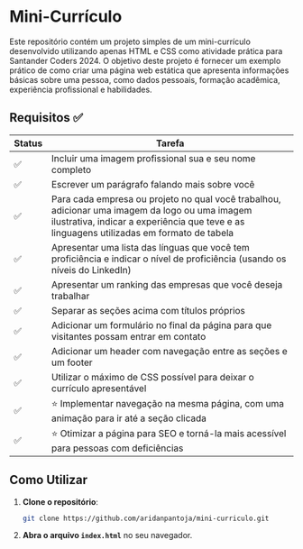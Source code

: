 # Mini-Currículo

Este repositório contém um projeto simples de um mini-currículo desenvolvido utilizando apenas HTML e CSS como atividade prática para Santander Coders 2024. O objetivo deste projeto é fornecer um exemplo prático de como criar uma página web estática que apresenta informações básicas sobre uma pessoa, como dados pessoais, formação acadêmica, experiência profissional e habilidades.

## Requisitos ✅

<table>
  <thead>
    <tr>
      <th>Status</th>
      <th>Tarefa</th>
    </tr>
  </thead>
  <tbody>
    <tr>
      <td>✅</td>
      <td>Incluir uma imagem profissional sua e seu nome completo</td>
    </tr>
    <tr>
      <td>✅</td>
      <td>Escrever um parágrafo falando mais sobre você</td>
    </tr>
    <tr>
      <td>✅</td>
      <td>Para cada empresa ou projeto no qual você trabalhou, adicionar uma imagem da logo ou uma imagem ilustrativa, indicar a experiência que teve e as linguagens utilizadas em formato de tabela</td>
    </tr>
    <tr>
      <td>✅</td>
      <td>Apresentar uma lista das línguas que você tem proficiência e indicar o nível de proficiência (usando os níveis do LinkedIn)</td>
    </tr>
    <tr>
      <td>✅</td>
      <td>Apresentar um ranking das empresas que você deseja trabalhar</td>
    </tr>
    <tr>
      <td>✅</td>
      <td>Separar as seções acima com títulos próprios</td>
    </tr>
    <tr>
      <td>✅</td>
      <td>Adicionar um formulário no final da página para que visitantes possam entrar em contato</td>
    </tr>
    <tr>
      <td>✅</td>
      <td>Adicionar um header com navegação entre as seções e um footer</td>
    </tr>
    <tr>
      <td>✅</td>
      <td>Utilizar o máximo de CSS possível para deixar o currículo apresentável</td>
    </tr>
    <tr>
      <td>✅</td>
      <td>⭐ Implementar navegação na mesma página, com uma animação para ir até a seção clicada</td>
    </tr>
    <tr>
      <td>✅</td>
      <td>⭐ Otimizar a página para SEO e torná-la mais acessível para pessoas com deficiências</td>
    </tr>
  </tbody>
</table>

## Como Utilizar

1. **Clone o repositório**: 
   ```bash
   git clone https://github.com/aridanpantoja/mini-curriculo.git
   ```

2. **Abra o arquivo `index.html`** no seu navegador.
